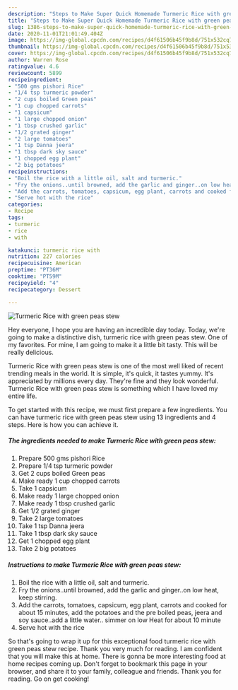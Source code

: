 ```yaml
---
description: "Steps to Make Super Quick Homemade Turmeric Rice with green peas stew"
title: "Steps to Make Super Quick Homemade Turmeric Rice with green peas stew"
slug: 1386-steps-to-make-super-quick-homemade-turmeric-rice-with-green-peas-stew
date: 2020-11-01T21:01:49.404Z
image: https://img-global.cpcdn.com/recipes/d4f61506b45f9b8d/751x532cq70/turmeric-rice-with-green-peas-stew-recipe-main-photo.jpg
thumbnail: https://img-global.cpcdn.com/recipes/d4f61506b45f9b8d/751x532cq70/turmeric-rice-with-green-peas-stew-recipe-main-photo.jpg
cover: https://img-global.cpcdn.com/recipes/d4f61506b45f9b8d/751x532cq70/turmeric-rice-with-green-peas-stew-recipe-main-photo.jpg
author: Warren Rose
ratingvalue: 4.6
reviewcount: 5899
recipeingredient:
- "500 gms pishori Rice"
- "1/4 tsp turmeric powder"
- "2 cups boiled Green peas"
- "1 cup chopped carrots"
- "1 capsicum"
- "1 large chopped onion"
- "1 tbsp crushed garlic"
- "1/2 grated ginger"
- "2 large tomatoes"
- "1 tsp Danna jeera"
- "1 tbsp dark sky sauce"
- "1 chopped egg plant"
- "2 big potatoes"
recipeinstructions:
- "Boil the rice with a little oil, salt and turmeric."
- "Fry the onions..until browned, add the garlic and ginger..on low heat, keep stirring."
- "Add the carrots, tomatoes, capsicum, egg plant, carrots and cooked for about 15 minutes, add the potatoes and the pre boiled peas, jeera and soy sauce..add a little water.. simmer on low Heat for about 10 minute"
- "Serve hot with the rice"
categories:
- Recipe
tags:
- turmeric
- rice
- with

katakunci: turmeric rice with 
nutrition: 227 calories
recipecuisine: American
preptime: "PT36M"
cooktime: "PT59M"
recipeyield: "4"
recipecategory: Dessert

---
```



![Turmeric Rice with green peas stew](https://img-global.cpcdn.com/recipes/d4f61506b45f9b8d/751x532cq70/turmeric-rice-with-green-peas-stew-recipe-main-photo.jpg)

Hey everyone, I hope you are having an incredible day today. Today, we're going to make a distinctive dish, turmeric rice with green peas stew. One of my favorites. For mine, I am going to make it a little bit tasty. This will be really delicious.

Turmeric Rice with green peas stew is one of the most well liked of recent trending meals in the world. It is simple, it's quick, it tastes yummy. It's appreciated by millions every day. They're fine and they look wonderful. Turmeric Rice with green peas stew is something which I have loved my entire life.




To get started with this recipe, we must first prepare a few ingredients. You can have turmeric rice with green peas stew using 13 ingredients and 4 steps. Here is how you can achieve it.

<!--inarticleads1-->

##### The ingredients needed to make Turmeric Rice with green peas stew:

1. Prepare 500 gms pishori Rice
1. Prepare 1/4 tsp turmeric powder
1. Get 2 cups boiled Green peas
1. Make ready 1 cup chopped carrots
1. Take 1 capsicum
1. Make ready 1 large chopped onion
1. Make ready 1 tbsp crushed garlic
1. Get 1/2 grated ginger
1. Take 2 large tomatoes
1. Take 1 tsp Danna jeera
1. Take 1 tbsp dark sky sauce
1. Get 1 chopped egg plant
1. Take 2 big potatoes




<!--inarticleads2-->

##### Instructions to make Turmeric Rice with green peas stew:

1. Boil the rice with a little oil, salt and turmeric.
1. Fry the onions..until browned, add the garlic and ginger..on low heat, keep stirring.
1. Add the carrots, tomatoes, capsicum, egg plant, carrots and cooked for about 15 minutes, add the potatoes and the pre boiled peas, jeera and soy sauce..add a little water.. simmer on low Heat for about 10 minute
1. Serve hot with the rice




So that's going to wrap it up for this exceptional food turmeric rice with green peas stew recipe. Thank you very much for reading. I am confident that you will make this at home. There is gonna be more interesting food at home recipes coming up. Don't forget to bookmark this page in your browser, and share it to your family, colleague and friends. Thank you for reading. Go on get cooking!
